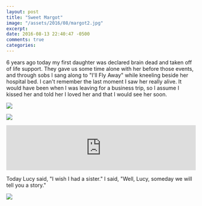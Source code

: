 ```yaml
---
layout: post
title: "Sweet Margot"
image: "/assets/2016/08/margot2.jpg"
excerpt: 
date: 2016-08-13 22:40:47 -0500
comments: true
categories: 
---
```


6 years ago today my first daughter was declared brain dead and taken off of life support. They gave us some time alone with her before those events, and through sobs I sang along to "I'll Fly Away" while kneeling beside her hospital bed. I can't remember the last moment I saw her really alive. It would have been when I was leaving for a business trip, so I assume I kissed her and told her I loved her and that I would see her soon.

![]({{site.baseurl}}/assets/2016/08/margot1.jpg)

![]({{site.baseurl}}/assets/2016/08/margot2.jpg)

<iframe style="border: 0; width: 100%; height: 120px;" src="https://bandcamp.com/EmbeddedPlayer/album=3576096955/size=large/bgcol=ffffff/linkcol=0687f5/tracklist=false/artwork=small/track=850569870/transparent=true/" seamless><a href="http://danielmiller.bandcamp.com/album/memorial">Memorial by Chris Holt</a></iframe>

Today Lucy said, "I wish I had a sister." I said, "Well, Lucy, someday we will tell you a story."

![]({{site.baseurl}}/assets/2016/08/margot3.jpg)
